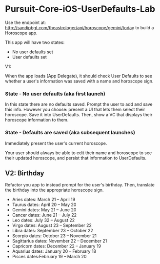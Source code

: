 # Pursuit-Core-iOS-UserDefaults-Lab


Use the endpoint at: http://sandipbgt.com/theastrologer/api/horoscope/gemini/today to build a Horoscope app.


This app will have two states:

- No user defaults set
- User defaults set


V1:

When the app loads (App Delegate), it should check User Defaults to see whether a user's information was saved with a name and horoscope sign.
 

### State -  No user defaults (aka first launch)

In this state there are no defaults saved. Prompt the user to add and save this info. However you choose: present a UI that lets them select their horoscope.  Save it into UserDefaults.  Then, show a VC that displays their horoscope information to them.


### State - Defaults are saved (aka subsequent launches)

Immediately present the user's current horoscope.

Your user should always be able to edit their name and horoscope to see their updated horoscope, and persist that information to UserDefaults.

## V2: Birthday

Refactor you app to instead prompt for the user's birthday.  Then, translate the birthday into the appropriate horoscope sign.

- Aries dates: March 21 – April 19
- Taurus dates: April 20 – May 20
- Gemini dates: May 21 – June 20
- Cancer dates: June 21 – July 22
- Leo dates: July 32 – August 22
- Virgo dates: August 23 – September 22
- Libra dates: September 23 – October 22
- Scorpio dates: October 23 – November 21
- Sagittarius dates: November 22 – December 21
- Capricorn dates: December 22 – January 19
- Aquarius dates: January 20 – February 18
- Pisces dates:February 19 – March 20

